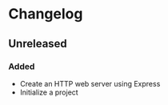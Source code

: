 # Changelog

## Unreleased

### Added

- Create an HTTP web server using Express
- Initialize a project